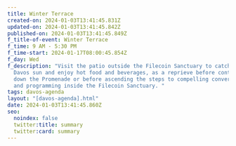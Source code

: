 ```yaml
---
title: Winter Terrace
created-on: 2024-01-03T13:41:45.831Z
updated-on: 2024-01-03T13:41:45.842Z
published-on: 2024-01-03T13:41:45.849Z
f_title-of-event: Winter Terrace
f_time: 9 AM - 5:30 PM
f_time-start: 2024-01-17T08:00:45.854Z
f_day: Wed
f_description: "Visit the patio outside the Filecoin Sanctuary to catch some
  Davos sun and enjoy hot food and beverages, as a reprieve before continuing
  down the Promenade or before ascending the steps to compelling conversations
  and programming inside the Filecoin Sanctuary. "
tags: davos-agenda
layout: "[davos-agenda].html"
date: 2024-01-03T13:41:45.860Z
seo:
  noindex: false
  twitter:title: summary
  twitter:card: summary
---
```

